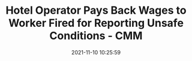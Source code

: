 ---
"title": "Hotel Operator Pays Back Wages to Worker Fired for Reporting Unsafe Conditions - CMM"
"date": "2021-11-10 10:25:59"
"feed_name": "GOOGLENEWSINDUSTRIAL"
"feed_website": "https://news.google.com/search?q=industrial%2Bincident&hl=en-US&gl=US&ceid=US:en"
"feed_rss": "https://news.google.com/rss/search?q=industrial%2Bincident&hl=en-US&gl=US&ceid=US:en"
"link": "https://www.cmmonline.com/news/hotel-operator-pays-back-wages-to-worker-fired-for-reporting-unsafe-conditions"
"source": "{'href': 'https://www.cmmonline.com', 'title': 'CMM'}"
"file": "_posts/2021-1-1-720ea426a0ec254a528ee71c6f69d3c116d6ae28.md"
"accident": "1"
"drilling": "0"
"dead": "0"
"injured": "0"
"arrested": "0"
"place": "unknown place"
"where": "unknown site"
"causes": "unknown"
"place_uri": "unknown place"
---